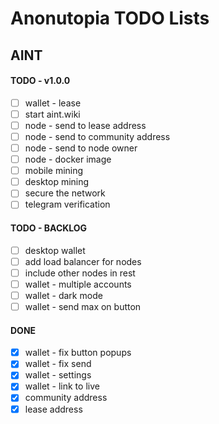 # Anonutopia TODO Lists

## AINT

#### TODO - v1.0.0

- [ ] wallet - lease
- [ ] start aint.wiki
- [ ] node - send to lease address
- [ ] node - send to community address
- [ ] node - send to node owner
- [ ] node - docker image
- [ ] mobile mining
- [ ] desktop mining
- [ ] secure the network
- [ ] telegram verification

#### TODO - BACKLOG

- [ ] desktop wallet 
- [ ] add load balancer for nodes
- [ ] include other nodes in rest
- [ ] wallet - multiple accounts
- [ ] wallet - dark mode
- [ ] wallet - send max on button

#### DONE

- [x] wallet - fix button popups
- [x] wallet - fix send
- [x] wallet - settings
- [x] wallet - link to live
- [x] community address
- [x] lease address
